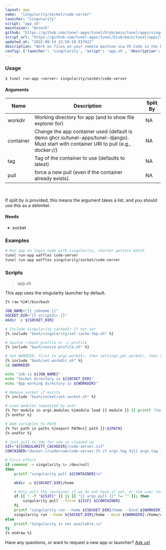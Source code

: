 ```yaml
---
layout: app
name:  "singularity/socket/code-server"
launcher: "singularity"
script: "app.sh"
maintainer: "@vsoch"
github: "https://github.com/tunel-apps/tunel/blob/main/tunel/apps/singularity/socket/code-server/app.yaml"
script_url: "https://github.com/tunel-apps/tunel/blob/main/tunel/apps/singularity/socket/code-server/app.sh"
updated_at: "2022-08-14 12:59:18.917422"
description: "Work on files on your remote machine via VS Code in the browser, all via unix sockets"
config: {'launcher': 'singularity', 'script': 'app.sh', 'description': 'Work on files on your remote machine via VS Code in the browser, all via unix sockets', 'needs': {'socket': True}, 'examples': '# Run app on login node with singularity, shorter pattern match\ntunel run-app waffles code-server\ntunel run-app waffles singularity/socket/code-server\n', 'commands': {'post': 'cat $socket_dir/home/.config/code-server/config.yaml'}, 'args': [{'name': 'workdir', 'description': 'Working directory for app (and to show file explorer for)'}, {'name': 'container', 'description': 'Change the app container used (default is demo ghcr.io/tunel-apps/tunel-django). Must start with container URI to pull (e.g., docker://)'}, {'name': 'tag', 'description': 'Tag of the container to use (defaults to latest)'}, {'name': 'pull', 'description': 'force a new pull (even if the container already exists).'}]}
---
```


### Usage

```bash
$ tunel run-app <server> singularity/socket/code-server
```


#### Arguments

<div class="fresh-table">
<table class="table">
<thead>
  <th>Name</th>
  <th>Description</th>
  <th>Split By</th>
</thead>
<tbody>
<tr>
   <td>workdir</td>
   <td>Working directory for app (and to show file explorer for)</td>
   <td>NA</td>
</tr>
<tr>
   <td>container</td>
   <td>Change the app container used (default is demo ghcr.io/tunel-apps/tunel-django). Must start with container URI to pull (e.g., docker://)</td>
   <td>NA</td>
</tr>
<tr>
   <td>tag</td>
   <td>Tag of the container to use (defaults to latest)</td>
   <td>NA</td>
</tr>
<tr>
   <td>pull</td>
   <td>force a new pull (even if the container already exists).</td>
   <td>NA</td>
</tr>

</tbody></table></div>

<br>

If split by is provided, this means the argument takes a list, and you should use this as a delimiter.




#### Needs

  - socket



### Examples

```bash
# Run app on login node with singularity, shorter pattern match
tunel run-app waffles code-server
tunel run-app waffles singularity/socket/code-server
```


### Scripts

> app.sh

This app uses the singularity launcher by default.

```bash
{% raw %}#!/bin/bash

JOB_NAME="{{ jobname }}"
SOCKET_DIR="{{ scriptdir }}"
mkdir -p ${SOCKET_DIR}

# Include Singularity cachedir if not set
{% include "bash/singularity/set-cache-tmp.sh" %}

# Source ~/bash_profile or ~/.profile
{% include "bash/source-profile.sh" %}

# Set WORKDIR, first to args.workdir, then settings.yml workdir, then $HOME
{% include "bash/set-workdir.sh" %}
cd $WORKDIR

echo "Job is ${JOB_NAME}"
echo "Socket directory is ${SOCKET_DIR}"
echo "App working directory is ${WORKDIR}"

# Remove socket if exists
{% include "bash/socket/set-socket.sh" %}

# Load modules requested by user
{% for module in args.modules %}module load {{ module }} || printf "Could not load {{ module }}\n"
{% endfor %}

# Add variables to PATH
{% for path in paths %}export PATH={{ path }}:${PATH}
{% endfor %}

# Just pull to tmp for now so cleaned up
SIF="${SINGULARITY_CACHEDIR}/code-server.sif"
CONTAINER="docker://codercom/code-server:{% if args.tag %}{{ args.tag }}{% else %}latest{% endif %}"

# First effort
if command -v singularity &> /dev/null
then
    printf "singularity pull ${CONTAINER}\n"

    mkdir -p ${SOCKET_DIR}/home

    # Only pull the container if we do not have it yet, or the user requests it
    if [[ ! -f "${SIF}" ]] || [[ "{{ args.pull }}" != "" ]]; then
        singularity pull --force ${SIF} ${CONTAINER}
    fi    
    printf "singularity run --home ${SOCKET_DIR}/home --bind ${WORKDIR}:/home/coder/project ${SIF} --socket ${SOCKET}\n"
    singularity run --home ${SOCKET_DIR}/home --bind ${WORKDIR}:/home/coder/project ${SIF} --socket ${SOCKET}
else
    printf "Singularity is not available.\n"
fi
{% endraw %}
```

Have any questions, or want to request a new app or launcher? [Ask us!](https://github.com/tunel-apps/tunel/issues)
